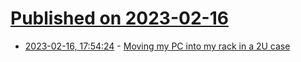# [Published on 2023-02-16](index.md)

* [2023-02-16, 17:54:24](https://news.ycombinator.com/item?id=34822455) - [Moving my PC into my rack in a 2U case](https://www.jeffgeerling.com/blog/2023/moving-my-pc-my-rack-2u-case)
